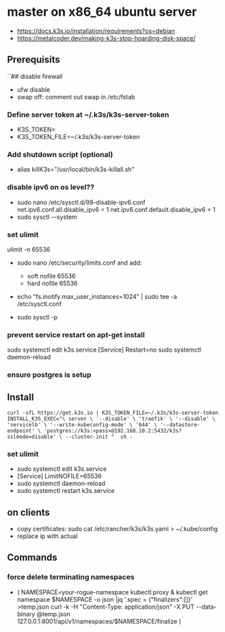 # master on x86_64 ubuntu server
* https://docs.k3s.io/installation/requirements?os=debian 
* https://metalcoder.dev/making-k3s-stop-hoarding-disk-space/

## Prerequisits
``## disable firewall
* ufw disable 
* swap off: comment out swap in /etc/fstab

### Define server token at ~/.k3s/k3s-server-token
* K3S_TOKEN=<find-in-keystore>
* K3S_TOKEN_FILE=~/.k3s/k3s-server-token

### Add shutdown script (optional)
* alias killK3s="/usr/local/bin/k3s-killall.sh"

### disable ipv6 on os level??
* sudo nano /etc/sysctl.d/99-disable-ipv6.conf
   net.ipv6.conf.all.disable_ipv6 = 1
   net.ipv6.conf.default.disable_ipv6 = 1
* sudo sysctl --system

### set ulimit
ulimit -n 65536
* sudo nano /etc/security/limits.conf and add:
  * soft nofile 65536
  * hard nofile 65536 

* echo "fs.inotify.max_user_instances=1024" | sudo tee -a /etc/sysctl.conf
* sudo sysctl -p

### prevent service restart on apt-get install
sudo systemctl edit k3s.service
[Service]
Restart=no
sudo systemctl daemon-reload

### ensure postgres is setup

## Install 
`curl -sfL https://get.k3s.io | K3S_TOKEN_FILE=~/.k3s/k3s-server-token INSTALL_K3S_EXEC="\
server \
'--disable' \
'traefik' \
'--disable' \
'servicelb' \
'--write-kubeconfig-mode' \
'644' \
'--datastore-endpoint' \
'postgres://k3s:<pass>@192.168.10.2:5432/k3s?sslmode=disable' \
--cluster-init
"  sh -
`

### set ulimit
* sudo systemctl edit k3s.service
* [Service]
LimitNOFILE=65536
* sudo systemctl daemon-reload
* sudo systemctl restart k3s.service

## on clients 
* copy certificates: sudo cat /etc/rancher/k3s/k3s.yaml > ~/.kube/config
* replace ip with actual


## Commands
### force delete terminating namespaces


* (
NAMESPACE=your-rogue-namespace
kubectl proxy &
kubectl get namespace $NAMESPACE -o json |jq '.spec = {"finalizers":[]}' >temp.json
curl -k -H "Content-Type: application/json" -X PUT --data-binary @temp.json 127.0.0.1:8001/api/v1/namespaces/$NAMESPACE/finalize
)
